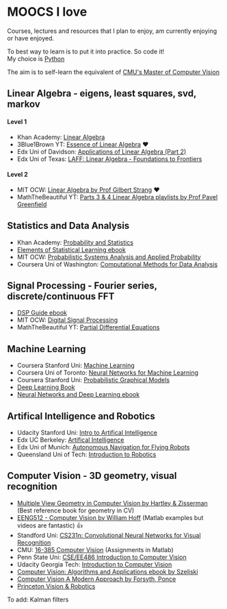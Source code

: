 # MOOCS I love

Courses, lectures and resources that I plan to enjoy, am currently enjoying or have enjoyed.

To best way to learn is to put it into practice. So code it!    
My choice is [Python](https://gist.github.com/alyssaq/f60393545173379e0f3f)

The aim is to self-learn the equivalent of [CMU's Master of Computer Vision](http://ri.cmu.edu/education/academic-programs/master-of-science-computer-vision-mscv/mscv-program-curriculum)

## Linear Algebra - eigens, least squares, svd, markov
#### Level 1
* Khan Academy: [Linear Algebra](https://www.khanacademy.org/math/linear-algebra)
* 3Blue1Brown YT: [Essence of Linear Algebra](https://www.youtube.com/watch?v=kjBOesZCoqc&list=PLZHQObOWTQDPD3MizzM2xVFitgF8hE_ab) :heart:
* Edx Uni of Davidson: [Applications of Linear Algebra (Part 2)](https://courses.edx.org/courses/DavidsonX/D003x.2/2T2015/info)
* Edx Uni of Texas: [LAFF: Linear Algebra - Foundations to Frontiers](https://courses.edx.org/courses/UTAustinX/UT.5.02x/1T2015/info)

#### Level 2
* MIT OCW: [Linear Algebra by Prof Gilbert Strang](http://ocw.mit.edu/courses/mathematics/18-06-linear-algebra-spring-2010/) :heart:
* MathTheBeautiful YT: [Parts 3 & 4 Linear Algebra playlists by Prof Pavel Greenfield](https://www.youtube.com/channel/UCr22xikWUK2yUW4YxOKXclQ/playlists)

## Statistics and Data Analysis
* Khan Academy: [Probability and Statistics](https://www.khanacademy.org/mission/probability)
* [Elements of Statistical Learning ebook](http://statweb.stanford.edu/~tibs/ElemStatLearn)
* MIT OCW: [Probabilistic Systems Analysis and Applied Probability](http://ocw.mit.edu/courses/electrical-engineering-and-computer-science/6-041-probabilistic-systems-analysis-and-applied-probability-fall-2010/video-lectures)
* Coursera Uni of Washington: [Computational Methods for Data Analysis](https://class.coursera.org/compmethods-005)

## Signal Processing - Fourier series, discrete/continuous FFT
* [DSP Guide ebook](http://www.dspguide.com/ch1.htm)
* MIT OCW: [Digital Signal Processing](http://ocw.mit.edu/resources/res-6-008-digital-signal-processing-spring-2011/index.htm)
* MathTheBeautiful YT: [Partial Differential Equations](https://www.youtube.com/watch?v=-j6Em60JbyU&list=PLlXfTHzgMRUK56vbQgzCVM9vxjKxc8DCr)

## Machine Learning
* Coursera Stanford Uni: [Machine Learning](https://www.coursera.org/learn/machine-learning)
* Coursera Uni of Toronto: [Neural Networks for Machine Learning](https://www.coursera.org/course/neuralnets)
* Coursera Stanford Uni: [Probabilistic Graphical Models](https://www.coursera.org/course/pgm)
* [Deep Learning Book](http://www.deeplearningbook.org/)
* [Neural Networks and Deep Learning ebook](http://neuralnetworksanddeeplearning.com)

## Artifical Intelligence and Robotics
* Udacity Stanford Uni: [Intro to Artifical Intelligence](https://www.udacity.com/course/intro-to-artificial-intelligence--cs271)
* Edx UC Berkeley: [Artifical Intelligence](https://www.edx.org/course/artificial-intelligence-uc-berkeleyx-cs188-1x)
* Edx Uni of Munich: [Autonomous Navigation for Flying Robots](https://www.edx.org/course/autonomous-navigation-flying-robots-tumx-autonavx-0)
* Queensland Uni of Tech: [Introduction to Robotics](https://moocs.qut.edu.au/learn/introduction-to-robotics-august-2015)

## Computer Vision - 3D geometry, visual recognition
* [Multiple View Geometry in Computer Vision by Hartley & Zisserman](http://www.robots.ox.ac.uk/~vgg/hzbook/) (Best reference book for geometry in CV)
* [EENG512 - Computer Vision by William Hoff](https://www.youtube.com/playlist?list=PL4B3F8D4A5CAD8DA3) (Matlab examples but videos are fantastic) :+1:
* Standford Uni: [CS231n: Convolutional Neural Networks for Visual Recognition](http://vision.stanford.edu/teaching/cs231n/2017/)
* CMU: [16-385 Computer Vision](http://www.cs.cmu.edu/~16385/) (Assignments in Matlab)
* Penn State Uni: [CSE/EE486 Introduction to Computer Vision](http://www.cse.psu.edu/~rtc12/CSE486)
* Udacity Georgia Tech: [Introduction to Computer Vision](https://www.udacity.com/course/introduction-to-computer-vision--ud810)
* [Computer Vision: Algorithms and Applications ebook by Szeliski](http://szeliski.org/Book/)
* [Computer Vision A Modern Approach by Forsyth, Ponce](https://cdn.preterhuman.net/texts/science_and_technology/artificial_intelligence/Computer%20Vision%20A%20Modern%20Approach%20-%20Forsyth%20,%20Ponce.pdf)
* [Princeton Vision & Robotics](http://robots.princeton.edu/courses.html)


To add: Kalman filters